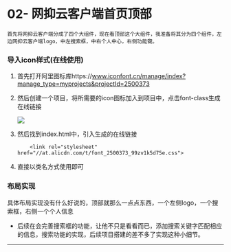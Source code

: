 # 02- 网抑云客户端首页顶部

 	首先将网抑云客户端分成了四个大组件，现在看顶部这个大组件，我准备将其分为四个组件，左边网抑云客户端logo，中左搜索框，中右个人中心，右侧功能键。

### 导入icon样式(在线使用)

1. 首先打开阿里图标库https://www.iconfont.cn/manage/index?manage_type=myprojects&projectId=2500373

2. 然后创建一个项目，将所需要的icon图标加入到项目中，点击font-class生成在线链接

   ![](G:\Markdown图片\icon\icon-1.png)

3. 然后找到index.html中，引入生成的在线链接

   ~~~
       <link rel="stylesheet" href="//at.alicdn.com/t/font_2500373_99zv1k5d75e.css">
   ~~~

4. 直接以类名方式使用即可

### 布局实现

​		具体布局实现没有什么好说的，顶部就那么一点点东西，一个左侧logo，一个搜索框，右侧一个个人信息

- 后续在会完善搜索框的功能，让他不只是看看而已，添加搜索关键字匹配相应的信息，搜索功能的实现，后续项目搭建的差不多了实现这种小细节。

---

